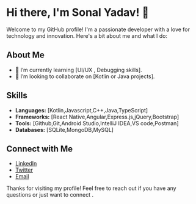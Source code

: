 # Hi there, I'm Sonal Yadav! 👋


Welcome to my GitHub profile! I'm a passionate developer with a love for technology and innovation. Here's a bit about me and what I do:


## About Me

- 🌱 I’m currently learning [UI/UX , Debugging skills].
- 👯 I’m looking to collaborate on [Kotlin or Java projects].
  

## Skills

- **Languages:** [Kotlin,Javascript,C++,Java,TypeScript]
- **Frameworks:** [React Native,Angular,Express.js,jQuery,Bootstrap]
- **Tools:** [Github,Git,Android Studio,IntelliJ IDEA,VS code,Postman]
- **Databases:** [SQLite,MongoDB,MySQL]


## Connect with Me

- [LinkedIn](www.linkedin.com/in/sonal-yadav-193471238)
- [Twitter](https://x.com/SonalYa944317)
- [Email](sonal.y6390@gmail.com)


Thanks for visiting my profile! Feel free to reach out if you have any questions or just want to connect .
 
